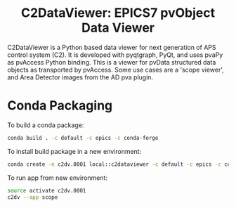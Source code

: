 
<p align="center">
  <h1 align="center">C2DataViewer: EPICS7 pvObject Data Viewer</h1>
</p>

C2DataViewer is a Python based data viewer for next generation of APS control system (C2).
It is developed with pyqtgraph, PyQt, and uses pvaPy as pvAccess Python binding.
This is a viewer for pvData structured data objects as transported by pvAccess. Some use cases are a 'scope viewer',
and Area Detector images from the AD pva plugin.

# Conda Packaging

To build a conda package:
```bash
conda build . -c default -c epics -c conda-forge
```

To install build package in a new environment:
```bash
conda create -n c2dv.0001 local::c2dataviewer -c default -c epics -c conda-forge
```

To run app from new environment:
```bash
source activate c2dv.0001
c2dv --app scope
```
